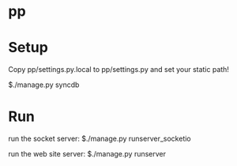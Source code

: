 pp
==


Setup
=====

Copy pp/settings.py.local to pp/settings.py and set your static path!

$./manage.py syncdb


Run
===

run the socket server: 
$./manage.py runserver_socketio

run the web site server: 
$./manage.py runserver

